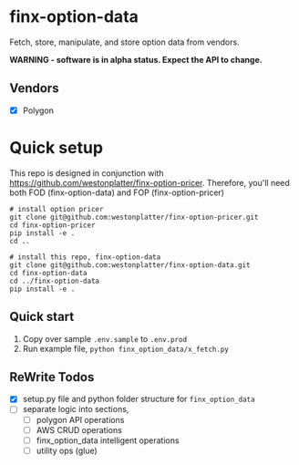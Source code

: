 # finx-option-data
Fetch, store, manipulate, and store option data from vendors.

**WARNING - software is in alpha status. Expect the API to change.**

## Vendors
- [x] Polygon


# Quick setup
This repo is designed in conjunction with https://github.com/westonplatter/finx-option-pricer.
Therefore, you'll need both FOD (finx-option-data) and FOP (finx-option-pricer)
```
# install option pricer
git clone git@github.com:westonplatter/finx-option-pricer.git
cd finx-option-pricer
pip install -e .
cd ..

# install this repo, finx-option-data
git clone git@github.com:westonplatter/finx-option-data.git
cd finx-option-data
cd ../finx-option-data
pip install -e .
```

## Quick start
1. Copy over sample `.env.sample` to `.env.prod`
2. Run example file, `python finx_option_data/x_fetch.py`


## ReWrite Todos
- [x] setup.py file and python folder structure for `finx_option_data`
- [ ] separate logic into sections, 
  - [ ] polygon API operations
  - [ ] AWS CRUD operations
  - [ ] finx_option_data intelligent operations
  - [ ] utility ops (glue)